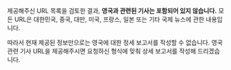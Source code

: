 제공해주신 URL 목록을 검토한 결과, **영국과 관련된 기사는 포함되어 있지 않습니다.** 모든 URL은 대한민국, 중국, 대만, 미국, 프랑스, 일본 또는 기타 국제 뉴스에 관한 내용입니다.

따라서 현재 제공된 정보만으로는 영국에 대한 정세 보고서를 작성할 수 없습니다. 영국 관련 기사 URL을 제공해주시면 요청하신 형식에 맞춰 상세 보고서를 작성해 드리겠습니다.